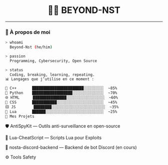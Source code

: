 <h1 align="center">🐱‍👤 BEYOND-NST</h1>


---

### 🧠 À propos de moi

```bash
> whoami
  Beyond-Nst (he/him)

> passion
  Programming, Cybersecurity, Open Source

> status
  Coding, breaking, learning, repeating.
📊 Langages que j’utilise en ce moment :

🧬 C++       ███████████████████████░░░░░░░░░  ~85%
🐍 Python    ██████████████████░░░░░░░░░░░░░░  ~70%
🌐 HTML      ███████████████░░░░░░░░░░░░░░░░░  ~60%
🎨 CSS       ███████████░░░░░░░░░░░░░░░░░░░░░  ~45%
🟨 JS        ████████░░░░░░░░░░░░░░░░░░░░░░░░  ~35%
🔵 Lua       ██████░░░░░░░░░░░░░░░░░░░░░░░░░░  ~25%
🔧 Mes Projets
``` 
🛡️ AntiSpyKit — Outils anti-surveillance en open-source

🧪 Lua-CheatScript — Scripts Lua pour Exploits

💬 nosta-discord-backend — Backend de bot Discord (en cours)

⚙️ Tools Safety
